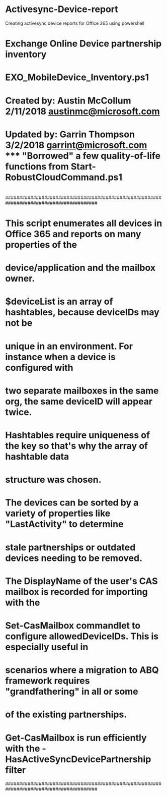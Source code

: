 # Activesync-Device-report
Creating activesync device reports for Office 365 using powershell

# Exchange Online Device partnership inventory
#  EXO_MobileDevice_Inventory.ps1
#  
#  Created by: Austin McCollum 2/11/2018 austinmc@microsoft.com
#  Updated by: Garrin Thompson 3/2/2018 garrint@microsoft.com *** "Borrowed" a few quality-of-life functions from Start-RobustCloudCommand.ps1
#
#########################################################################################
# This script enumerates all devices in Office 365 and reports on many properties of the
#   device/application and the mailbox owner.
#
# $deviceList is an array of hashtables, because deviceIDs may not be
#   unique in an environment. For instance when a device is configured with
#   two separate mailboxes in the same org, the same deviceID will appear twice.
#   Hashtables require uniqueness of the key so that's why the array of hashtable data 
#   structure was chosen.
#
# The devices can be sorted by a variety of properties like "LastActivity" to determine 
#   stale partnerships or outdated devices needing to be removed.
# 
# The DisplayName of the user's CAS mailbox is recorded for importing with the 
#   Set-CasMailbox commandlet to configure allowedDeviceIDs. This is especially useful in 
#   scenarios where a migration to ABQ framework requires "grandfathering" in all or some
#   of the existing partnerships.
#
# Get-CasMailbox is run efficiently with the -HasActiveSyncDevicePartnership filter 
#########################################################################################

